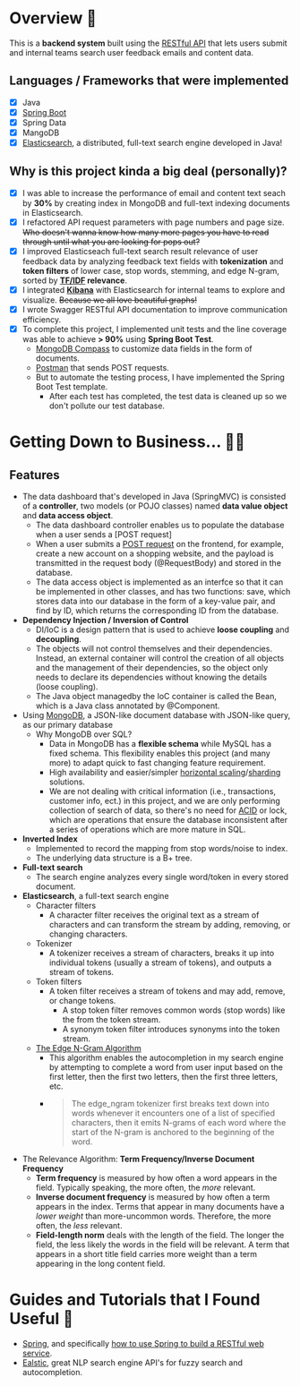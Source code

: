 # Overview :smiling_face_with_three_hearts:

This is a **backend system** built using the [RESTful API](https://www.redhat.com/en/topics/api/what-is-a-rest-api) that lets users submit and internal teams search user feedback emails and content data.

## Languages / Frameworks that were implemented
- [x] Java
- [x] [Spring Boot](https://github.com/spring-projects)
- [x] Spring Data
- [x] MangoDB
- [x] [Elasticsearch](https://www.elastic.co/guide/en/elasticsearch/reference/current/elasticsearch-intro.html), a distributed, full-text search engine developed in Java!

## Why is this project kinda a big deal (personally)?
- [x] I was able to increase the performance of email and content text seach by **30%** by creating index in MongoDB and full-text indexing documents in Elasticsearch.
- [x] I refactored API request parameters with page numbers and page size. ~~Who doesn't wanna know how many more pages you have to read through until what you are looking for pops out?~~
- [x] I improved Elasticseach full-text search result relevance of user feedback data by analyzing feedback text fields with **tokenization** and **token filters** of lower case, stop words, stemming, and edge N-gram, sorted by **[TF/IDF](https://monkeylearn.com/blog/what-is-tf-idf/) relevance**.
- [x] I integrated **[Kibana](https://www.elastic.co/kibana/)** with Elasticsearch for internal teams to explore and visualize. ~~Because we all love beautiful graphs!~~
- [x] I wrote Swagger RESTful API documentation to improve  communication efficiency. 
- [x] To complete this project, I implemented unit tests and the line coverage was able to achieve **> 90%** using **Spring Boot Test**.
  - [MongoDB Compass](https://docs.mongodb.com/compass/current/?_ga=2.9969713.546031619.1643937027-838649943.1643937027) to customize data fields in the form of documents.
  - [Postman](https://www.postman.com/product/what-is-postman/) that sends POST requests.
  - But to automate the testing process, I have implemented the Spring Boot Test template.
    - After each test has completed, the test data is cleaned up so we don't pollute our test database.

# Getting Down to Business... :woman_technologist:
## Features
- The data dashboard that's developed in Java (SpringMVC) is consisted of a **controller**, two models (or POJO classes) named **data value object** and **data access object**.
  - The data dashboard controller enables us to populate the database when a user sends a [POST request]
  - When a user submits a [POST request](https://en.wikipedia.org/wiki/POST_(HTTP)#:~:text=In%20computing%2C%20POST%20is%20a,submitting%20a%20completed%20web%20form.) on the frontend, for example, create a new account on a shopping website, and the payload is transmitted in the request body (@RequestBody) and stored in the database.
  - The data access object is implemented as an interfce so that it can be implemented in other classes, and has two functions: save, which stores data into our database in the form of a key-value pair, and find by ID, which returns the corresponding ID from the database.
- **Dependency Injection / Inversion of Control**
  - DI/IoC is a design pattern that is used to achieve **loose coupling** and **decoupling**.
  - The objects will not control themselves and their dependencies. Instead, an external container will control the creation of all objects and the management of their dependencies, so the object only needs to declare its dependencies without knowing the details (loose coupling).
  - The Java object managedby the IoC container is called the Bean, which is a Java class annotated by @Component.
- Using [MongoDB](https://www.mongodb.com/atlas/database), a JSON-like document database with JSON-like query, as our primary database
  - Why MongoDB over SQL? 
    - Data in MongoDB has a **flexible schema** while MySQL has a fixed schema. This flexibility enables this project (and many more) to adapt quick to fast changing feature requirement.
    - High availability and easier/simpler [horizontal scaling](https://www.mongodb.com/basics/horizontal-vs-vertical-scaling)/[sharding](https://www.mongodb.com/features/database-sharding-explained) solutions.
    - We are not dealing with critical information (i.e., transactions, customer info, ect.) in this project, and we are only performing collection of search of data, so there's no need for [ACID](https://www.mongodb.com/basics/acid-transactions) or lock, which are operations that ensure the database inconsistent after a series of operations which are more mature in SQL.
- **Inverted Index**
  - Implemented to record the mapping from stop words/noise to index.
  - The underlying data structure is a B+ tree.
- **Full-text search**
  - The search engine analyzes every single word/token in every stored document.
- **Elasticsearch**, a full-text search engine
  - Character filters
    -  A character filter receives the original text as a stream of characters and can transform the stream by adding, removing, or changing characters.
  - Tokenizer
    - A tokenizer receives a stream of characters, breaks it up into individual tokens (usually a stream of tokens), and outputs a stream of tokens.
  - Token filters
    - A token filter receives a stream of tokens and may add, remove, or change tokens.
      - A stop token filter removes common words (stop words) like the from the token stream.
      - A synonym token filter introduces synonyms into the token stream.
  - [The Edge N-Gram Algorithm](https://www.elastic.co/guide/en/elasticsearch/reference/current/analysis-edgengram-tokenizer.html)
    - This algorithm enables the autocompletion in my search engine by attempting to complete a word from user input based on the first letter, then the first two letters, then the first three letters, etc.
    - >The edge_ngram tokenizer first breaks text down into words whenever it encounters one of a list of specified characters, then it emits N-grams of each word where the start of the N-gram is anchored to the beginning of the word.
- The Relevance Algorithm: **Term Frequency/Inverse Document Frequency**
  - **Term frequency** is measured by how often a word appears in the field. Typically speaking, the more often, the *more* relevant.
  - **Inverse document frequency** is measured by how often a term appears in the index. Terms that appear in many documents have a *lower weight* than more-uncommon words. Therefore, the more often, the *less* relevant.
  - **Field-length norm** deals with the length of the field. The longer the field, the less likely the words in the field will be relevant. A term that appears in a short title field carries more weight than a term appearing in the long content field.

# Guides and Tutorials that I Found Useful :goggles:
- [Spring](https://spring.io/guides), and specifically [how to use Spring to build a RESTful web service](https://spring.io/guides/gs/rest-service/).
- [Ealstic](https://www.elastic.co/guide/index.html), great NLP search engine API's for fuzzy search and autocompletion.
